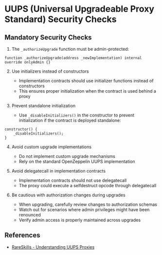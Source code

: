 # UUPS (Universal Upgradeable Proxy Standard) Security Checks

## Mandatory Security Checks

1. The `_authorizeUpgrade` function must be admin-protected:

```solidity
function _authorizeUpgrade(address _newImplementation) internal override onlyAdmin {}
```

2. Use initializers instead of constructors

   - Implementation contracts should use initializer functions instead of constructors
   - This ensures proper initialization when the contract is used behind a proxy

3. Prevent standalone initialization
   - Use `_disableInitializers()` in the constructor to prevent initialization if the contract is deployed standalone:

```solidity
constructor() {
    _disableInitializers();
}
```

4. Avoid custom upgrade implementations

   - Do not implement custom upgrade mechanisms
   - Rely on the standard OpenZeppelin UUPS implementation

5. Avoid delegatecall in implementation contracts

   - Implementation contracts should not use delegatecall
   - The proxy could execute a selfdestruct opcode through delegatecall

6. Be cautious with authorization changes during upgrades
   - When upgrading, carefully review changes to authorization schemas
   - Watch out for scenarios where admin privileges might have been renounced
   - Verify admin access is properly maintained across upgrades

## References

- [RareSkills - Understanding UUPS Proxies](https://www.rareskills.io/post/uups-proxy)
